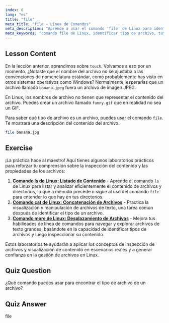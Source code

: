 ```yaml
---
index: 6
lang: "es"
title: "file"
meta_title: "file - Línea de Comandos"
meta_description: "Aprende a usar el comando 'file' de Linux para identificar tipos y contenidos de archivos. Comprende las convenciones de nomenclatura de archivos de Linux con esta guía para principiantes."
meta_keywords: "comando file de Linux, identificar tipo de archivo, tutorial de Linux, nomenclatura de archivos, Linux para principiantes, guía de Linux"
---
```


## Lesson Content

En la lección anterior, aprendimos sobre `touch`. Volvamos a eso por un momento. ¿Notaste que el nombre del archivo no se ajustaba a las convenciones de nomenclatura estándar, como probablemente has visto en otros sistemas operativos como Windows? Normalmente, esperarías que un archivo llamado `banana.jpeg` fuera un archivo de imagen JPEG.

En Linux, los nombres de archivo no tienen que representar el contenido del archivo. Puedes crear un archivo llamado `funny.gif` que en realidad no sea un GIF.

Para saber qué tipo de archivo es un archivo, puedes usar el comando `file`. Te mostrará una descripción del contenido del archivo.

```bash
file banana.jpg
```

## Exercise

¡La práctica hace al maestro! Aquí tienes algunos laboratorios prácticos para reforzar tu comprensión sobre la inspección del contenido y las propiedades de los archivos:

1. **[Comando ls de Linux: Listado de Contenido](https://labex.io/es/labs/linux-linux-ls-command-content-listing-219205)** - Aprende el comando `ls` de Linux para listar y analizar eficientemente el contenido de archivos y directorios, lo que a menudo precede o sigue al uso del comando `file` para entender lo que hay en tus directorios.
2. **[Comando cat de Linux: Concatenación de Archivos](https://labex.io/es/labs/linux-linux-cat-command-file-concatenating-210986)** - Practica la visualización y manipulación de archivos de texto, una tarea común después de identificar el tipo de un archivo.
3. **[Comando more de Linux: Desplazamiento de Archivos](https://labex.io/es/labs/linux-linux-more-command-file-scrolling-214299)** - Mejora tus habilidades de línea de comandos para navegar y explorar archivos de texto grandes, basándote en la capacidad de identificar tipos de archivos y luego inspeccionar su contenido.

Estos laboratorios te ayudarán a aplicar los conceptos de inspección de archivos y visualización de contenido en escenarios reales y a generar confianza en la gestión de archivos en Linux.

## Quiz Question

¿Qué comando puedes usar para encontrar el tipo de archivo de un archivo?

## Quiz Answer

file
